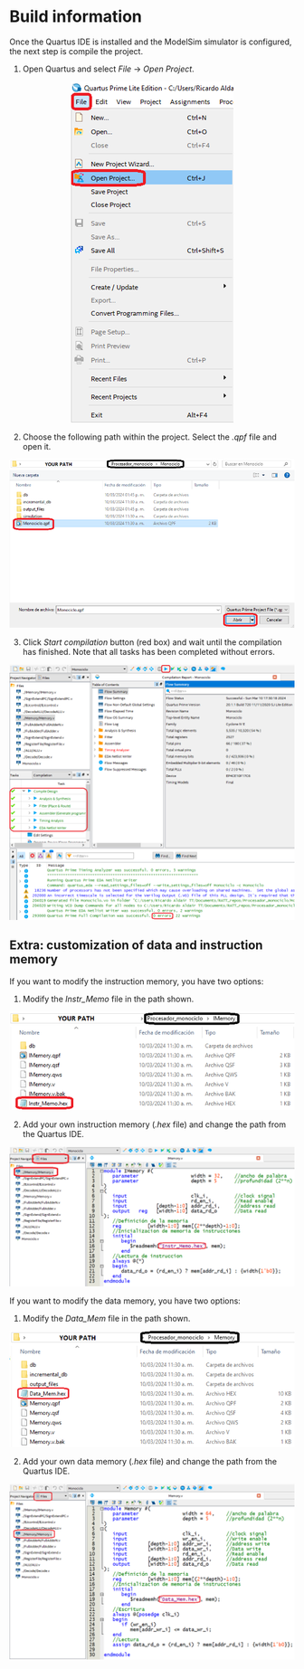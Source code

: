 # Build information
Once the Quartus IDE is installed and the ModelSim simulator is configured, the next step is compile the project.

1. Open Quartus and select *File* -> *Open Project*.

<p align="center">
  <img src="/assets/images/build1.png" alt="Building project - step 1" title="Building project - step 1">
</p>

2. Choose the following path within the project. Select the *.qpf* file and open it.

<p align="center">
  <img src="/assets/images/build2.png" alt="Building project - step 2" title="Building project - step 2">
</p>

3. Click *Start compilation* button (red box) and wait until the compilation has finished. Note that all tasks has been completed without errors.

<p align="center">
  <img src="/assets/images/build7.png" alt="Building project - step 3" title="Building project - step 3">
</p>

## Extra: customization of data and instruction memory

If you want to modify the instruction memory, you have two options:

1. Modify the *Instr_Memo* file in the path shown.

<p align="center">
  <img src="/assets/images/build3.png" alt="Building project - step 4" title="Building project - step 4">
</p>

2. Add your own instruction memory (*.hex* file) and change the path from the Quartus IDE.

<p align="center">
  <img src="/assets/images/build4.png" alt="Building project - step 5" title="Building project - step 5">
</p>

If you want to modify the data memory, you have two options:

1. Modify the *Data_Mem* file in the path shown.

<p align="center">
  <img src="/assets/images/build5.png" alt="Building project - step 6" title="Building project - step 6">
</p>

2. Add your own data memory (*.hex* file) and change the path from the Quartus IDE.

<p align="center">
  <img src="/assets/images/build6.png" alt="Building project - step 7" title="Building project - step 7">
</p>
